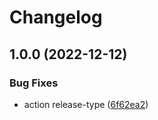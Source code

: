 # Changelog

## 1.0.0 (2022-12-12)


### Bug Fixes

* action release-type ([6f62ea2](https://github.com/goffity/version-change-management/commit/6f62ea24aa53c5ec9867a55abeed364572e9b9d7))

